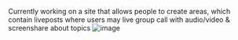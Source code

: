   Currently working on a site that allows people to create areas, which contain liveposts where users
  may live group call with audio/video & screenshare about topics
  ![image](https://github.com/Yacheen/Yacheen/assets/81421290/8e8f1d0a-9174-4f29-9f00-4e24ba8e1d5f)
